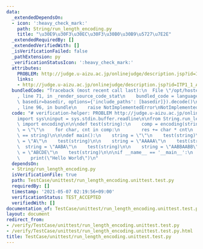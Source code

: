 ```yaml
---
data:
  _extendedDependsOn:
  - icon: ':heavy_check_mark:'
    path: String/run_length_encoding.py
    title: "\u30E9\u30F3\u30EC\u30F3\u30B0\u30B9\u5727\u7E2E"
  _extendedRequiredBy: []
  _extendedVerifiedWith: []
  _isVerificationFailed: false
  _pathExtension: py
  _verificationStatusIcon: ':heavy_check_mark:'
  attributes:
    PROBLEM: http://judge.u-aizu.ac.jp/onlinejudge/description.jsp?id=ITP1_1_A
    links:
    - http://judge.u-aizu.ac.jp/onlinejudge/description.jsp?id=ITP1_1_A
  bundledCode: "Traceback (most recent call last):\n  File \"/opt/hostedtoolcache/Python/3.9.7/x64/lib/python3.9/site-packages/onlinejudge_verify/documentation/build.py\"\
    , line 71, in _render_source_code_stat\n    bundled_code = language.bundle(stat.path,\
    \ basedir=basedir, options={'include_paths': [basedir]}).decode()\n  File \"/opt/hostedtoolcache/Python/3.9.7/x64/lib/python3.9/site-packages/onlinejudge_verify/languages/python.py\"\
    , line 96, in bundle\n    raise NotImplementedError\nNotImplementedError\n"
  code: "# verification-helper: PROBLEM http://judge.u-aizu.ac.jp/onlinejudge/description.jsp?id=ITP1_1_A\n\
    import sys\ninput = sys.stdin.buffer.readline\n\nfrom String.run_length_encoding\
    \ import encoding\n\n\ndef test(string):\n    comp = encoding(string)\n    res\
    \ = \"\"\n    for char, cnt in comp:\n        res += char * cnt\n    assert(res\
    \ == string)\n\n\ndef main():\n    string = \"\"\n    test(string)\n\n    string\
    \ = \"A\"\n    test(string)\n\n    string = \"AAAAA\"\n    test(string)\n\n  \
    \  string = \"AABA\"\n    test(string)\n\n    string = \"AABBAABB\"\n\n    string\
    \ = \"ABCDE\"\n    test(string)\n\n\nif __name__ == '__main__':\n    main()\n\
    \    print(\"Hello World\")\n"
  dependsOn:
  - String/run_length_encoding.py
  isVerificationFile: true
  path: TestCase/unittest/run_length_encoding.unittest.test.py
  requiredBy: []
  timestamp: '2021-05-07 02:19:56+09:00'
  verificationStatus: TEST_ACCEPTED
  verifiedWith: []
documentation_of: TestCase/unittest/run_length_encoding.unittest.test.py
layout: document
redirect_from:
- /verify/TestCase/unittest/run_length_encoding.unittest.test.py
- /verify/TestCase/unittest/run_length_encoding.unittest.test.py.html
title: TestCase/unittest/run_length_encoding.unittest.test.py
---
```

